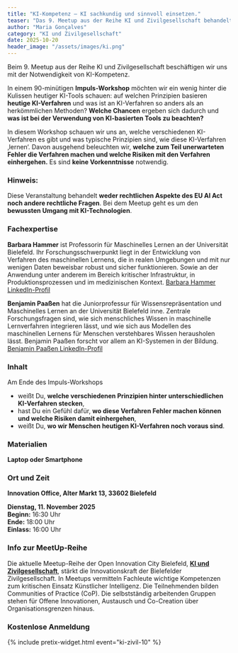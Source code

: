```yaml
---
title: "KI-Kompetenz – KI sachkundig und sinnvoll einsetzen."
teaser: "Das 9. Meetup aus der Reihe KI und Zivilgesellschaft behandelt die Notwendigkeit von KI-Kompetenz."
author: "Maria Gonçalves"
category: "KI und Zivilgesellschaft"
date: 2025-10-20
header_image: "/assets/images/ki.png"
---
```


Beim 9. Meetup aus der Reihe KI und Zivilgesellschaft beschäftigen wir uns mit der Notwendigkeit von KI-Kompetenz. 

In einem 90-minütigen **Impuls-Workshop** möchten wir ein wenig hinter die Kulissen heutiger KI-Tools schauen: auf welchen Prinzipien basieren **heutige KI-Verfahren** und was ist an KI-Verfahren so anders als an herkömmlichen Methoden? **Welche Chancen** ergeben sich dadurch und **was ist bei der Verwendung von KI-basierten Tools zu beachten?**

In diesem Workshop schauen wir uns an, welche verschiedenen KI-Verfahren es gibt und was typische Prinzipien sind, wie diese KI-Verfahren ‚lernen‘. Davon ausgehend beleuchten wir, **welche zum Teil unerwarteten Fehler die Verfahren machen und welche Risiken mit den Verfahren einhergehen.**
Es sind **keine Vorkenntnisse** notwendig. 

### Hinweis: 
Diese Veranstaltung behandelt **weder rechtlichen Aspekte des EU AI Act noch andere rechtliche Fragen**. Bei dem Meetup geht es um den **bewussten Umgang mit KI-Technologien**.

### Fachexpertise
**Barbara Hammer** ist Professorin für Maschinelles Lernen an der Universität Bielefeld. Ihr Forschungsschwerpunkt liegt in der Entwicklung von Verfahren des maschinellen Lernens, die in realen Umgebungen und mit nur wenigen Daten beweisbar robust und sicher funktionieren. Sowie an der Anwendung unter anderem im Bereich kritischer Infrastruktur, in Produktionsprozessen und im medizinischen Kontext. [Barbara Hammer LinkedIn-Profil](https://www.linkedin.com/in/barbara-hammer-62963295/) 

**Benjamin Paaßen** hat die Juniorprofessur für Wissensrepräsentation und Maschinelles Lernen an der Universität Bielefeld inne. Zentrale Forschungsfragen sind, wie sich menschliches Wissen in maschinelle Lernverfahren integrieren lässt, und wie sich aus Modellen des maschinellen Lernens für Menschen verstehbares Wissen herausholen lässt. Benjamin Paaßen forscht vor allem an KI-Systemen in der Bildung. [Benjamin Paaßen LinkedIn-Profil](https://www.linkedin.com/in/benjamin-paa%C3%9Fen-9a643a266/)

### Inhalt
Am Ende des Impuls-Workshops
- weißt Du, **welche verschiedenen Prinzipien hinter unterschiedlichen KI-Verfahren stecken**,
- hast Du ein Gefühl dafür, **wo diese Verfahren Fehler machen können und welche Risiken damit einhergehen**,
- weißt Du, **wo wir Menschen heutigen KI-Verfahren noch voraus sind**.

### Materialien
**Laptop oder Smartphone**

### Ort und Zeit
**Innovation Office, Alter Markt 13, 33602 Bielefeld**

**Dienstag, 11. November 2025**<br>
**Beginn:** 16:30 Uhr<br>
**Ende:** 18:00 Uhr<br>
**Einlass:** 16:00 Uhr

### Info zur MeetUp-Reihe
Die aktuelle Meetup-Reihe der Open Innovation City Bielefeld, [**KI und Zivilgesellschaft**](https://oic-bielefeld.de/ki/), stärkt die Innovationskraft der Bielefelder Zivilgesellschaft. In Meetups vermitteln Fachleute wichtige Kompetenzen zum kritischen Einsatz Künstlicher Intelligenz. Die Teilnehmenden bilden Communities of Practice (CoP). Die selbstständig arbeitenden Gruppen stehen für Offene Innovationen, Austausch und Co-Creation über Organisationsgrenzen hinaus.

### Kostenlose Anmeldung
{% include pretix-widget.html event="ki-zivil-10" %}
